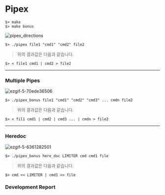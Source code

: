 # Pipex
```
$> make
$> make bonus
```
![pipex_directions](https://user-images.githubusercontent.com/69841779/211208419-beb697c3-2a5c-4e24-af3f-3a1c2ff29b39.gif)
```
$> ./pipex file1 "cmd1" "cmd2" file2
```
> 위의 결과값은 다음과 같습니다.
```
$> < file1 cmd1 | cmd2 > file2
```
---
### Multiple Pipes
![ezgif-5-70ede36506](https://user-images.githubusercontent.com/69841779/211271522-60c5263f-022f-468f-95f4-7d4348930282.gif)
```
$> ./pipex_bonus file1 "cmd1" "cmd2" "cmd3" ... cmdn file2
```
> 위의 결과값은 다음과 같습니다.
```
$> < fil1 cmd1 | cmd2 | cmd3 ... | cmdn > file2
```
---
### Heredoc
![ezgif-5-6361282501](https://user-images.githubusercontent.com/69841779/211270334-6b072558-5598-4f24-933f-c27914b9540e.gif)
```
$> ./pipex_bonus here_doc LIMITER cmd cmd1 file
```
> 위의 결과값은 다음과 같습니다.
```
$> cmd << LIMITER | cmd1 >> file
```
### Development Report
